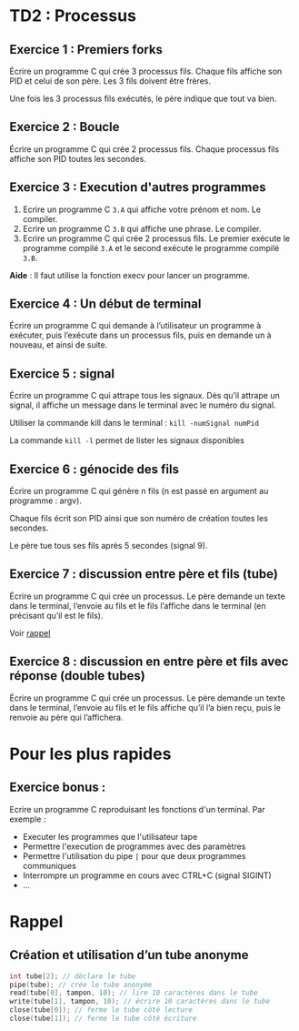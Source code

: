 # TD2 : Processus

## Exercice 1 : Premiers forks

Écrire un programme C qui crée 3 processus fils. Chaque fils affiche son PID et celui de son père. Les 3 fils doivent être frères.

Une fois les 3 processus fils exécutés, le père indique que tout va bien.

## Exercice 2 : Boucle

Écrire un programme C qui crée 2 processus fils. Chaque processus fils affiche son PID
toutes les secondes.

## Exercice 3 : Execution d'autres programmes

1. Ecrire un programme C `3.A` qui affiche votre prénom et nom. Le compiler.
2. Ecrire un programme C `3.B` qui affiche une phrase. Le compiler.
3. Ecrire un programme C qui crée 2 processus fils. Le premier exécute le programme compilé `3.A` et le second exécute le programme compilé `3.B`.

**Aide** : Il faut utilise la fonction execv pour lancer un programme.

## Exercice 4 : Un début de terminal

Écrire un programme C qui demande à l’utilisateur un programme à exécuter, puis l’exécute dans un processus fils, puis en demande un à nouveau, et ainsi de suite.

## Exercice 5 : signal

Écrire un programme C qui attrape tous les signaux. Dès qu’il attrape un signal, il affiche un
message dans le terminal avec le numéro du signal.

Utiliser la commande kill dans le terminal : `kill -numSignal numPid`

La commande `kill -l` permet de lister les signaux disponibles

## Exercice 6 : génocide des fils

Écrire un programme C qui génère n fils (n est passé en argument au programme : argv).

Chaque fils écrit son PID ainsi que son numéro de création toutes les secondes.

Le père tue tous ses fils après 5 secondes (signal 9).

## Exercice 7 : discussion entre père et fils (tube)

Écrire un programme C qui crée un processus. Le père demande un texte dans le terminal, l’envoie au fils et le fils l’affiche dans le terminal (en précisant qu’il est le fils).

Voir [rappel](#rappel)

## Exercice 8 : discussion en entre père et fils avec réponse (double tubes)

Écrire un programme C qui crée un processus. Le père demande un texte dans le terminal, l’envoie au fils et le fils affiche qu’il l’a bien reçu, puis le renvoie au père qui l’affichera.

# Pour les plus rapides

## Exercice bonus :

Ecrire un programme C reproduisant les fonctions d'un terminal. Par exemple :

* Executer les programmes que l'utilisateur tape
* Permettre l'execution de programmes avec des paramètres
* Permettre l'utilisation du pipe `|` pour que deux programmes communiques
* Interrompre un programme en cours avec CTRL+C (signal SIGINT)
* ...

# Rappel

## Création et utilisation d’un tube anonyme

```c
int tube[2]; // déclare le tube
pipe(tube); // crée le tube anonyme
read(tube[0], tampon, 10); // lire 10 caractères dans le tube
write(tube[1], tampon, 10); // écrire 10 caractères dans le tube
close(tube[0]); // ferme le tube côté lecture
close(tube[1]); // ferme le tube côté écriture
```


